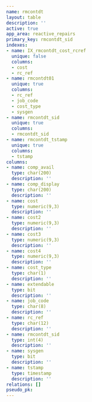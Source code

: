 ```yaml
---
name: rmcontdt
layout: table
description: ''
active: true
app_area: reactive_repairs
primary_key: rmcontdt_sid
indexes:
- name: IX_rmcontdt_cost_rcref
  unique: false
  columns:
  - cost
  - rc_ref
- name: rmcontdt01
  unique: true
  columns:
  - rc_ref
  - job_code
  - cost_type
  - sysgen
- name: rmcontdt_sid
  unique: true
  columns:
  - rmcontdt_sid
- name: rmcontdt_tstamp
  unique: true
  columns:
  - tstamp
columns:
- name: comp_avail
  type: char(200)
  description: ''
- name: comp_display
  type: char(200)
  description: ''
- name: cost
  type: numeric(9,3)
  description: ''
- name: cost2
  type: numeric(9,3)
  description: ''
- name: cost3
  type: numeric(9,3)
  description: ''
- name: cost4
  type: numeric(9,3)
  description: ''
- name: cost_type
  type: char(1)
  description: ''
- name: extendable
  type: bit
  description: ''
- name: job_code
  type: char(8)
  description: ''
- name: rc_ref
  type: char(12)
  description: ''
- name: rmcontdt_sid
  type: int(4)
  description: ''
- name: sysgen
  type: bit
  description: ''
- name: tstamp
  type: timestamp
  description: ''
relations: []
pseudo_pk: 
---
```


